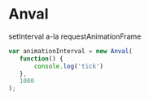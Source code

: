 Anval
==================

setInterval a-la requestAnimationFrame

```js
var animationInterval = new Anval(
   function() {
       console.log('tick')
   },
   1000
);
```
